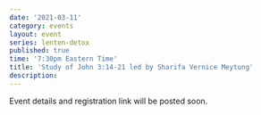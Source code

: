 ```yaml
---
date: '2021-03-11'
category: events
layout: event
series: lenten-detox
published: true
time: '7:30pm Eastern Time'
title: 'Study of John 3:14-21 led by Sharifa Vernice Meytung'
description:
---
```


Event details and registration link will be posted soon.
